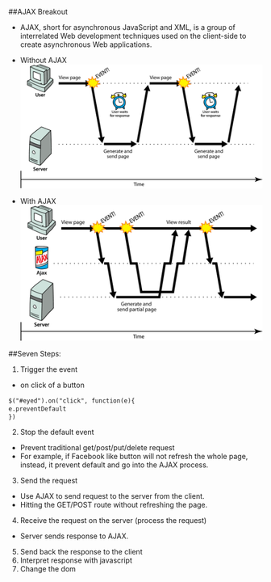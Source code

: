 ##AJAX Breakout

- AJAX, short for asynchronous JavaScript and XML, is a group of interrelated Web development techniques used on the client-side to create asynchronous Web applications.

- Without AJAX
![Alt text](/no-ajax.png "Without Ajax")

- With AJAX
![Alt text](/ajax.png "With Ajax")

##Seven Steps:
1. Trigger the event

  - on click of a button
  ```
  $("#eyed").on("click", function(e){
  e.preventDefault
  })
  ```

2. Stop the default event

  - Prevent traditional get/post/put/delete request
  - For example, if Facebook like button will not refresh the whole page, instead, it prevent default and go into the AJAX process.

3. Send the request

  - Use AJAX to send request to the server from the client.
  - Hitting the GET/POST route without refreshing the page.

4. Receive the request on the server (process the request)

  - Server sends response to AJAX.

5. Send back the response to the client
6. Interpret response with javascript
7. Change the dom